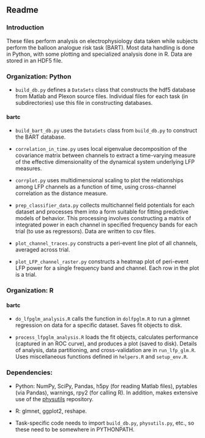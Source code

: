 ## Readme

### Introduction

These files perform analysis on electrophysiology data taken while subjects perform the balloon analogue risk task (BART). Most data handling is done in Python, with some plotting and specialized analysis done in R. Data are stored in an HDF5 file.

### Organization: Python

* `build_db.py` defines a `DataSets` class that constructs the hdf5 database from Matlab and Plexon source files. Individual files for each task (in subdirectories) use this file in constructing databases.

#### bartc

* `build_bart_db.py` uses the `DataSets` class from `build_db.py` to construct the BART database.

* `correlation_in_time.py` uses local eigenvalue decomposition of the covariance matrix between channels to extract a time-varying measure of the effective dimensionality of the dynamical system underlying LFP measures.

* `corrplot.py` uses multidimensional scaling to plot the relationships among LFP channels as a function of time, using cross-channel correlation as the distance measure.

* `prep_classifier_data.py` collects multichannel field potentials for each dataset and processes them into a form suitable for fitting predictive models of behavior. This processing involves constructing a matrix of integrated power in each channel in specified frequency bands for each trial (to use as regressors). Data are written to csv files.

* `plot_channel_traces.py` constructs a peri-event line plot of all channels, averaged across trial.

* `plot_LFP_channel_raster.py` constructs a heatmap plot of peri-event LFP power for a single frequency band and channel. Each row in the plot is a trial.

### Organization: R

#### bartc

* `do_lfpglm_analysis.R` calls the function in `dolfpglm.R` to run a glmnet regression on data for a specific dataset. Saves fit objects to disk.

* `process_lfpglm_analysis.R` loads the fit objects, calculates performance (captured in an ROC curve), and produces a plot (saved to disk). Details of analysis, data partitioning, and cross-validation are in `run_lfp_glm.R`. Uses miscellaneous functions defined in `helpers.R` and `setup_env.R`.

### Dependencies:

* Python: NumPy, SciPy, Pandas, h5py (for reading Matlab files), pytables (via Pandas), warnings, rpy2 (for calling R). In addition, makes extensive use of the [physutils](https://github.com/jmxpearson/physutils) repository.

* R: glmnet, ggplot2, reshape.

* Task-specific code needs to import `build_db.py`, `physutils.py`, etc., so these need to be somewhere in PYTHONPATH.

